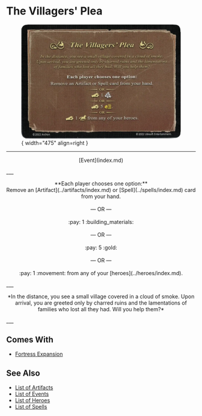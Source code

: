 # The Villagers' Plea

<figure markdown="span">

![The Villagers' Plea](../assets/events-the_villagers_plea.webp){ width="475" align=right }

</figure>

___
<p style="text-align: center;" markdown>[Event](index.md)</p>
___
<p style="text-align: center;" markdown>**Each player chooses one option:** <br>Remove an [Artifact](../artifacts/index.md) or [Spell](../spells/index.md) card from your hand.<br><br>— OR —<br><br>:pay: 1 :building_materials:<br><br>— OR —<br><br>:pay: 5 :gold:<br><br>— OR —<br><br>:pay: 1 :movement: from any of your [heroes](../heroes/index.md).</p>
___
<p style="text-align: center;" markdown>*In the distance, you see a small village covered in a cloud of smoke. Upon arrival, you are greeted only by charred ruins and the lamentations of families who lost all they had. Will you help them?*</p>
___


## Comes With

- [Fortress Expansion](../content/fortress_expansion.md)


## See Also

- [List of Artifacts](../artifacts/index.md)
- [List of Events](index.md)
- [List of Heroes](../heroes/index.md)
- [List of Spells](../spells/index.md)
